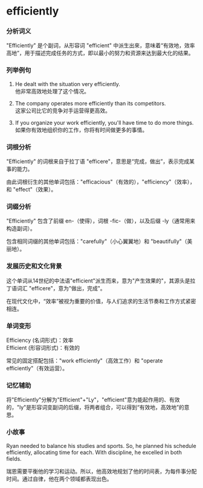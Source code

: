 # efficiently

### 分析词义

  

"Efficiently" 是个副词，从形容词 "efficient" 中派生出來，意味着“有效地，效率高地”，用于描述完成任务的方式，即以最小的努力和资源来达到最大化的结果。

  

### 列举例句

  

1.  He dealt with the situation very efficiently.  
    他非常高效地处理了这个情况。
    
      
    
2.  The company operates more efficiently than its competitors.  
    这家公司比它的竞争对手运营得更高效。
    
      
    
3.  If you organize your work efficiently, you'll have time to do more things.  
    如果你有效地组织你的工作，你将有时间做更多的事情。
    
      
    

  

### 词根分析

  

"Efficiently" 的词根来自于拉丁语 "efficere"，意思是“完成，做出”，表示完成某事的能力。

  

由此词根衍生的其他单词包括："efficacious"（有效的），"efficiency"（效率）， 和 "effect"（效果）。

  

### 词缀分析

  

"Efficiently" 包含了前缀 en-（使得），词根 -fic-（做），以及后缀 -ly（通常用来构造副词）。

  

包含相同词缀的其他单词包括："carefully"（小心翼翼地）和 "beautifully"（美丽地）。

  

### 发展历史和文化背景

  

这个单词从14世纪的中法语"efficient"派生而来，意为"产生效果的"，其源头是拉丁语词汇 "efficere"，意为"做出，完成"。

  

在现代文化中，“效率”被视为重要的价值，与人们追求的生活节奏和工作方式紧密相连。

  

### 单词变形

  

Efficiency (名词形式)：效率  
Efficient (形容词形式)：有效的

  

常见的固定搭配包括："work efficiently"（高效工作）和 "operate efficiently"（有效运营）。

  

### 记忆辅助

  

将"Efficiently"分解为"Efficient"+"Ly"，"efficient"意为能起作用的、有效的，"ly"是形容词变副词的后缀，将两者组合，可以得到“有效地，高效地”的意思。

  

### 小故事

  

Ryan needed to balance his studies and sports. So, he planned his schedule efficiently, allocating time for each. With discipline, he excelled in both fields.

  

瑞恩需要平衡他的学习和运动。所以，他高效地规划了他的时间表，为每件事分配时间。通过自律，他在两个领域都表现出色。
